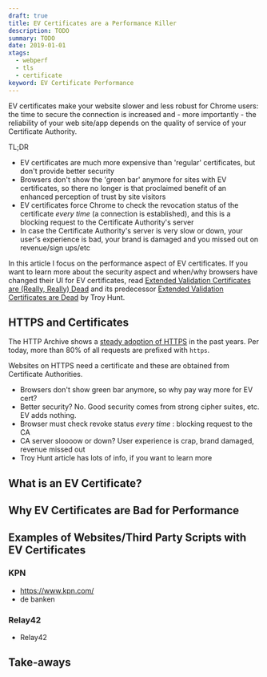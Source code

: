 ```yaml
---
draft: true
title: EV Certificates are a Performance Killer
description: TODO
summary: TODO
date: 2019-01-01
xtags:
  - webperf
  - tls
  - certificate
keyword: EV Certificate Performance
---
```


EV certificates make your website slower and less robust for Chrome users: the time to secure the connection is increased and - more importantly - the reliability of your web site/app depends on the quality of service of your Certificate Authority. 

TL;DR
- EV certificates are much more expensive than 'regular' certificates, but don't provide better security
- Browsers don't show the 'green bar' anymore for sites with EV certificates, so there no longer is that proclaimed benefit of an enhanced perception of trust by site visitors
- EV certificates force Chrome to check the revocation status of the certificate _every time_ (a connection is established), and this is a blocking request to the Certificate Authority's server
- In case the Certificate Authority's server is very slow or down, your user's experience is bad, your brand is damaged and you missed out on revenue/sign ups/etc

In this article I focus on the performance aspect of EV certificates.
If you want to learn more about the security aspect and when/why browsers have changed their UI for EV certificates, read [Extended Validation Certificates are (Really, Really) Dead](https://www.troyhunt.com/extended-validation-certificates-are-really-really-dead/) and its predecessor [Extended Validation Certificates are Dead](https://www.troyhunt.com/extended-validation-certificates-are-dead/) by Troy Hunt.

## HTTPS and Certificates
The HTTP Archive shows a [steady adoption of HTTPS](https://almanac.httparchive.org/en/2019/security) in the past years.
Per today, more than 80% of all requests are prefixed with `https`.

Websites on HTTPS need a certificate and these are obtained from Certificate Authorities.


- Browsers don't show green bar anymore, so why pay way more for EV cert?
- Better security? No. Good security comes from strong cipher suites, etc. EV adds nothing.
- Browser must check revoke status _every time_ : blocking request to the CA
- CA server sloooow or down? User experience is crap, brand damaged, revenue missed out
- Troy Hunt article has lots of info, if you want to learn more

## What is an EV Certificate?

## Why EV Certificates are Bad for Performance

## Examples of Websites/Third Party Scripts with EV Certificates

### KPN
- https://www.kpn.com/
- de banken

### Relay42
- Relay42



## Take-aways

